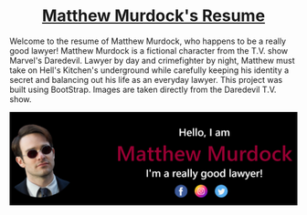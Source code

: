 # <h1 align="center">[Matthew Murdock's Resume](https://lhwang01.github.io/matt-murdock-resume/)</h1>

<p>Welcome to the resume of Matthew Murdock, who happens to be a really good lawyer! Matthew Murdock is a fictional character from the T.V. show Marvel's Daredevil.
Lawyer by day and crimefighter by night, Matthew must take on Hell's Kitchen's underground while carefully keeping his identity a secret and balancing out his life
as an everyday lawyer. This project was built using BootStrap. Images are taken directly from the Daredevil T.V. show.</p>

![example output](https://github.com/LHwang01/matt-murdock-resume/blob/main/matt-murdock-resume.png)
